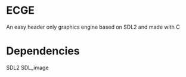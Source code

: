 # ECGE

An easy header only graphics engine based on SDL2 and made with C


# Dependencies

 SDL2 
 SDL_image
